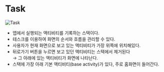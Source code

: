 # Task

![Task](https://prod-files-secure.s3.us-west-2.amazonaws.com/56b041cf-49f1-4a2d-af61-afa44bb41314/5516a9b7-7855-49b5-840d-b5eda27f1ba1/Untitled.png)

- 앱에서 실행되는 액티비티를 기록하는 스택이다.
- 테스크를 이용하여 화면의 순서와 흐름을 관리할 수 있다.
- 사용자가 현재 화면으로 보고 있는 액티비티가 가장 위쪽에 위치해있다.
- 뒤로가기 버튼을 누르면 보고 있던 액티비티는 스택에서 제거된다 <br>
  → 그 아래에 있는 액티비티가 화면에 나타난다.
- 스택에 가장 아래 기본 액티비티(base activity)가 있다, 주로 홈화면이 들어간다.
